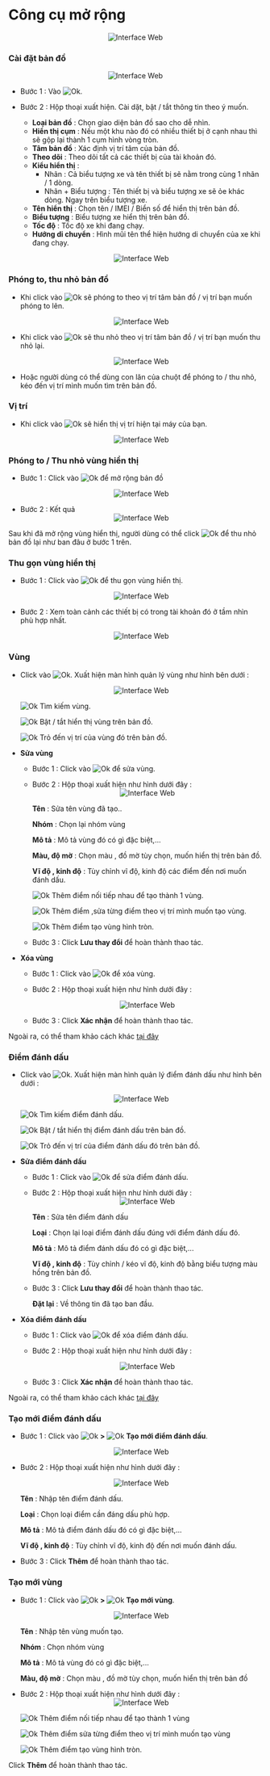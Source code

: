 # Công cụ mở rộng

<span style="display:block;text-align:center">![Interface Web](/docs/assets/images/web-interface/map/map-tool.png)

### Cài đặt bản đồ 
<span style="display:block;text-align:center">![Interface Web](/docs/assets/images/web-interface/map/setting-map.png)

- Bước 1 : Vào <span class="icon-left ">![Ok](/docs/assets/images/web-interface/icon/SVG/icons8-gear.svg).
- Bước 2 : Hộp thoại xuất hiện. Cài dặt, bật / tắt thông tin theo ý muốn.
    - **Loại bản đồ** : Chọn giao diện bản đồ sao cho dễ nhìn.
    - **Hiển thị cụm** : Nếu một khu nào đó có nhiều thiết bị ở cạnh nhau thì sẽ gộp lại thành 1 cụm hình vòng tròn.
    - **Tâm bản đồ** : Xác định vị trí tâm của bản đồ.
    - **Theo dõi** : Theo dõi tất cả các thiết bị của tài khoản đó.
    - **Kiểu hiển thị** : 
        - Nhãn : Cả biểu tượng xe và tên thiết bị sẽ nằm trong cùng 1 nhãn / 1 dòng.
        - Nhãn + Biểu tượng : Tên thiết bị và biểu tượng xe sẽ ỏe khác dòng. Ngay trên biểu tượng xe.
    - **Tên hiển thị** : Chọn tên / IMEI / Biển số để hiển thị trên bản đồ.
    - **Biểu tượng** : Biểu tượng xe hiển thị trên bản đồ.
    - **Tốc độ** : Tốc độ xe khi đang chạy.
    - **Hướng di chuyển** : Hình mũi tên thể hiện hướng di chuyển của xe khi đang chạy.
  
    <span class="icon-left6" style="display:block;text-align:center">![Interface Web](/docs/assets/images/web-interface/map/speed.png)




### Phóng to, thu nhỏ bản đồ 

- Khi click vào <span class="icon-left svg-filter-info">![Ok](/docs/assets/images/web-interface/icon/SVG/plus-circle.svg) sẽ phóng to theo vị trí tâm bản đồ / vị trí bạn muốn phóng to lên.

    <span style="display:block;text-align:center">![Interface Web](/docs/assets/images/web-interface/map/zoom-in.png)

- Khi click vào <span class="icon-left svg-filter-info">![Ok](/docs/assets/images/web-interface/icon/SVG/minus-circle.svg) sẽ thu nhỏ theo vị trí tâm bản đồ / vị trí bạn muốn thu nhỏ lại.

    <span style="display:block;text-align:center">![Interface Web](/docs/assets/images/web-interface/map/zoom-out.png)

- Hoặc người dùng có thể dùng con lăn của chuột để phóng to / thu nhỏ, kéo đến vị trí mình muốn tìm trên bản đồ.

### Vị trí 
 
- Khi click vào <span class="icon-left svg-filter-info">![Ok](/docs/assets/images/web-interface/icon/SVG/location.svg) sẽ hiển thị vị trí hiện tại máy của bạn.

   <span style="display:block;text-align:center">![Interface Web](/docs/assets/images/web-interface/map/location.png)

<div id="zoom">
</div>

### Phóng to / Thu nhỏ vùng hiển thị


- Bước 1 :  Click vào <span class="icon-left svg-filter-info">![Ok](/docs/assets/images/web-interface/icon/SVG/full-screen.svg) để mở  rộng  bản đồ

    <span style="display:block;text-align:center">![Interface Web](/docs/assets/images/web-interface/map/zoom-in-1.png)

- Bước 2 : Kết quả 
    <span style="display:block;text-align:center">![Interface Web](/docs/assets/images/web-interface/map/zoom-out-2.png)

Sau khi đã mở rộng vùng hiển thị, người dùng có thể click <span class="icon-left svg-filter-info">![Ok](/docs/assets/images/web-interface/icon/SVG/normal-screen.svg) để thu nhỏ bản đồ lại như ban đâu ở bước 1 trên.

### Thu gọn vùng hiển thị 

- Bước 1 :  Click vào <span class="icon-left svg-filter-info">![Ok](/docs/assets/images/web-interface/icon/SVG/direction-arrow-fit.svg) để thu gọn vùng hiển thị.

    <span style="display:block;text-align:center">![Interface Web](/docs/assets/images/web-interface/map/zoom-out-3.png)

- Bước 2 : Xem toàn cảnh các thiết bị có trong tài khoản đó ở tầm nhìn phù hợp nhất.

    <span style="display:block;text-align:center">![Interface Web](/docs/assets/images/web-interface/map/zoom-out-4.png)


### Vùng 

* Click vào <span class="icon-left svg-filter-info">![Ok](/docs/assets/images/web-interface/icon/SVG/pentagon.svg). Xuất hiện màn hình quản lý vùng như hình bên dưới :
 
    <span style="display:block;text-align:center">![Interface Web](/docs/assets/images/web-interface/map/region.png)

    <span class="icon-left svg-filter-info">![Ok](/docs/assets/images/web-interface/icon/SVG/search.svg) Tìm kiếm vùng.

    <span class="icon-left svg-filter-tick">![Ok](/docs/assets/images/web-interface/icon/SVG/check-square1.svg) Bật / tắt hiển thị vùng trên bản đồ.

    <span class="icon-left svg-filter-circlepurple">![Ok](/docs/assets/images/web-interface/icon/SVG/accuracy.svg) Trỏ đến vị trí của vùng đó trên bản đồ.

* **Sửa vùng**

    - Bước 1 : Click vào <span class="icon-left svg-filter-circlepurple">![Ok](/docs/assets/images/web-interface/icon/SVG/edit.svg) để sửa vùng.

    - Bước 2 : Hộp thoại xuất hiện như hình dưới đây :
     <span style="display:block;text-align:center">![Interface Web](/docs/assets/images/web-interface/map/edit-region.png)

        **Tên** : Sửa tên vùng đã tạo..

        **Nhóm** : Chọn lại nhóm vùng 

        **Mô tả** : Mô tả vùng đó có gì đặc biệt,...

        **Màu, độ mờ** : Chọn màu , đồ mờ tùy chọn, muốn hiển thị trên bản đồ.

        **Vĩ độ , kinh độ** : Tùy chỉnh vĩ độ, kinh độ các điểm đến nơi muốn đánh dấu.

        <span class="icon-left svg-filter-info">![Ok](/docs/assets/images/web-interface/icon/SVG/polygon.svg) Thêm điểm nối tiếp nhau để tạo thành 1 vùng.

        <span class="icon-left svg-filter-info">![Ok](/docs/assets/images/web-interface/icon/SVG/square-full.svg) Thêm điểm ,sửa từng điểm theo vị trí mình muốn tạo vùng.

        
         <span class="icon-left svg-filter-info">![Ok](/docs/assets/images/web-interface/icon/SVG/circle1.svg) Thêm điểm tạo vùng hình tròn.
         

    - Bước 3 : Click **Lưu thay đổi** để hoàn thành thao tác.

* **Xóa vùng** 

    - Bước 1 :  Click vào <span class="icon-left svg-filter-circlepurple">![Ok](/docs/assets/images/web-interface/icon/SVG/trash-alt.svg) để xóa vùng.
    - Bước 2 : Hộp thoại xuất hiện như hình dưới đây :

        <span style="display:block;text-align:center">![Interface Web](/docs/assets/images/web-interface/map/delete-region.png)

    - Bước 3 : Click **Xác nhận** để hoàn thành thao tác.


Ngoài ra, có thể tham khảo cách khác [tại đây](vi/modules/web-interface/tracking/manage-region/#manage-region)

### Điểm đánh dấu 

* Click vào <span class="icon-left svg-filter-info">![Ok](/docs/assets/images/web-interface/icon/SVG/map-marked.svg). Xuất hiện màn hình quản lý điểm đánh dấu như hình bên dưới :
 
    <span style="display:block;text-align:center">![Interface Web](/docs/assets/images/web-interface/map/poi.png)

    <span class="icon-left svg-filter-tick">![Ok](/docs/assets/images/web-interface/icon/SVG/search.svg) Tìm kiếm điểm đánh dấu.

    <span class="icon-left svg-filter-tick">![Ok](/docs/assets/images/web-interface/icon/SVG/check-square1.svg) Bật / tắt hiển thị điểm đánh dấu trên bản đồ.

    <span class="icon-left svg-filter-circlepurple">![Ok](/docs/assets/images/web-interface/icon/SVG/accuracy.svg) Trỏ đến vị trí của điểm đánh dấu đó trên bản đồ.

* **Sửa điểm đánh dấu**
    - Bước 1 : Click vào <span class="icon-left svg-filter-circlepurple">![Ok](/docs/assets/images/web-interface/icon/SVG/edit.svg) để sửa điểm đánh dấu.
    - Bước 2 : Hộp thoại xuất hiện như hình dưới đây :
     <span style="display:block;text-align:center">![Interface Web](/docs/assets/images/web-interface/map/edit-poi.png)

        **Tên** : Sửa tên điểm đánh dấu

        **Loại** : Chọn lại loại điểm đánh dấu đúng với điểm đánh dấu đó.

        **Mô tả** : Mô tả điểm đánh dấu đó có gì đặc biệt,...

        **Vĩ độ , kinh độ** : Tùy chỉnh / kéo vĩ độ, kinh độ bằng biểu tượng màu hồng trên bản đồ.

    - Bước 3 : Click **Lưu thay đổi** để hoàn thành thao tác.

        **Đặt lại** : Về thông tin đã tạo ban đầu.

* **Xóa điểm đánh dấu** 

    - Bước 1 :  Click vào <span class="icon-left svg-filter-circlepurple">![Ok](/docs/assets/images/web-interface/icon/SVG/trash-alt.svg) để xóa điểm đánh dấu.
    - Bước 2 : Hộp thoại xuất hiện như hình dưới đây :

        <span style="display:block;text-align:center">![Interface Web](/docs/assets/images/web-interface/map/delete-poi.png)

    - Bước 3 : Click **Xác nhận** để hoàn thành thao tác.

Ngoài ra, có thể tham khảo cách khác [tại đây](vi/modules/web-interface/tracking/manage-poi/#manage-poi)

### Tạo mới điểm đánh dấu

- Bước 1 : Click vào  <span class="icon-left svg-filter-info">![Ok](/docs/assets/images/web-interface/icon/SVG/plus-square.svg) **>** <span class="icon-left svg-filter-info">![Ok](/docs/assets/images/web-interface/icon/SVG/place-marker-2.svg) **Tạo mới điểm đánh dấu**.

    <span style="display:block;text-align:center">![Interface Web](/docs/assets/images/web-interface/map/add-poi.png)

- Bước 2 : Hộp thoại xuất hiện như hình dưới đây :
 
    <span style="display:block;text-align:center">![Interface Web](/docs/assets/images/web-interface/map/edit-poi-2.png)

    **Tên** : Nhập tên điểm đánh dấu.

    **Loại** : Chọn loại điểm cần đáng dấu phù hợp.

    **Mô tả** : Mô tả điểm đánh dấu đó có gì đặc biệt,...

    **Vĩ độ , kinh độ** : Tùy chỉnh vĩ độ, kinh độ đến nơi muốn đánh dấu.
    
- Bước 3 : Click **Thêm** để hoàn thành thao tác.

### Tạo mới vùng

- Bước 1 : Click vào  <span class="icon-left svg-filter-info">![Ok](/docs/assets/images/web-interface/icon/SVG/plus-square.svg) **>** <span class="icon-left svg-filter-info">![Ok](/docs/assets/images/web-interface/icon/SVG/polygon.svg) **Tạo mới vùng**.

    <span style="display:block;text-align:center">![Interface Web](/docs/assets/images/web-interface/map/add-region-2.png)

    **Tên** : Nhập tên vùng muốn tạo.

    **Nhóm** : Chọn nhóm vùng 

    **Mô tả** : Mô tả vùng đó có gì đặc biệt,...

    **Màu, độ mờ** : Chọn màu , đồ mờ tùy chọn, muốn hiển thị trên bản đồ

- Bước 2 : Hộp thoại xuất hiện như hình dưới đây :
    <span style="display:block;text-align:center">![Interface Web](/docs/assets/images/web-interface/map/add-region.png)

    <span class="icon-left svg-filter-info">![Ok](/docs/assets/images/web-interface/icon/SVG/polygon.svg) Thêm điểm nối tiếp nhau để tạo  thành 1 vùng

    <span class="icon-left svg-filter-info">![Ok](/docs/assets/images/web-interface/icon/SVG/square-full.svg) Thêm điểm sửa từng điểm theo vị trí mình muốn tạo vùng

    <span class="icon-left svg-filter-info">![Ok](/docs/assets/images/web-interface/icon/SVG/circle1.svg) Thêm điểm tạo vùng hình tròn.
         

Click **Thêm** để hoàn thành thao tác.







 


   
    


 













 


   
    


 




